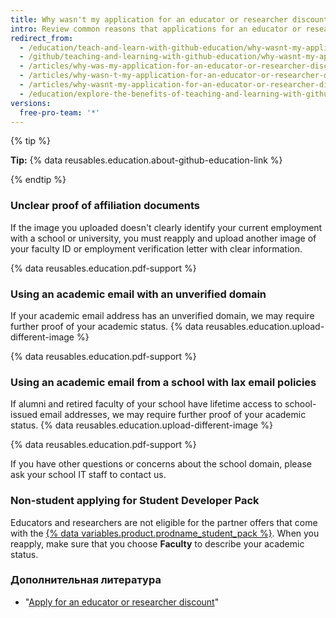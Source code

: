```yaml
---
title: Why wasn't my application for an educator or researcher discount approved?
intro: Review common reasons that applications for an educator or researcher discount are not approved and learn tips for reapplying successfully.
redirect_from:
  - /education/teach-and-learn-with-github-education/why-wasnt-my-application-for-an-educator-or-researcher-discount-approved
  - /github/teaching-and-learning-with-github-education/why-wasnt-my-application-for-an-educator-or-researcher-discount-approved
  - /articles/why-was-my-application-for-an-educator-or-researcher-discount-denied/
  - /articles/why-wasn-t-my-application-for-an-educator-or-researcher-discount-approved
  - /articles/why-wasnt-my-application-for-an-educator-or-researcher-discount-approved
  - /education/explore-the-benefits-of-teaching-and-learning-with-github-education/why-wasnt-my-application-for-an-educator-or-researcher-discount-approved
versions:
  free-pro-team: '*'
---
```


{% tip %}

**Tip:** {% data reusables.education.about-github-education-link %}

{% endtip %}

### Unclear proof of affiliation documents

If the image you uploaded doesn't clearly identify your current employment with a school or university, you must reapply and upload another image of your faculty ID or employment verification letter with clear information.

{% data reusables.education.pdf-support %}

### Using an academic email with an unverified domain

If your academic email address has an unverified domain, we may require further proof of your academic status. {% data reusables.education.upload-different-image %}

{% data reusables.education.pdf-support %}

### Using an academic email from a school with lax email policies

If alumni and retired faculty of your school have lifetime access to school-issued email addresses, we may require further proof of your academic status. {% data reusables.education.upload-different-image %}

{% data reusables.education.pdf-support %}

If you have other questions or concerns about the school domain, please ask your school IT staff to contact us.

### Non-student applying for Student Developer Pack

Educators and researchers are not eligible for the partner offers that come with the [{% data variables.product.prodname_student_pack %}](https://education.github.com/pack). When you reapply, make sure that you choose **Faculty** to describe your academic status.

### Дополнительная литература

- "[Apply for an educator or researcher discount](/education/explore-the-benefits-of-teaching-and-learning-with-github-education/apply-for-an-educator-or-researcher-discount)"
